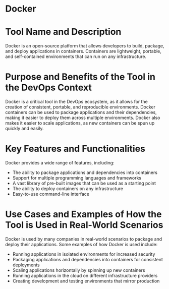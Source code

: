 # Docker

# Tool Name and Description
Docker is an open-source platform that allows developers to build, package, and deploy applications in containers. Containers are lightweight, portable, and self-contained environments that can run on any infrastructure.

# Purpose and Benefits of the Tool in the DevOps Context
Docker is a critical tool in the DevOps ecosystem, as it allows for the creation of consistent, portable, and reproducible environments. Docker containers can be used to package applications and their dependencies, making it easier to deploy them across multiple environments. Docker also makes it easier to scale applications, as new containers can be spun up quickly and easily.

# Key Features and Functionalities

Docker provides a wide range of features, including:

<ul>
  <li>The ability to package applications and dependencies into containers</li>
  <li>Support for multiple programming languages and frameworks</li>
  <li>A vast library of pre-built images that can be used as a starting point</li>
  <li>The ability to deploy containers on any infrastructure</li>
  <li>Easy-to-use command-line interface</li>
</ul>


# Use Cases and Examples of How the Tool is Used in Real-World Scenarios
Docker is used by many companies in real-world scenarios to package and deploy their applications. Some examples of how Docker is used include:
<ul>
  <li>Running applications in isolated environments for increased security</li>
  <li>Packaging applications and dependencies into containers for consistent deployments</li>
  <li>Scaling applications horizontally by spinning up new containers</li>
  <li>Running applications in the cloud on different infrastructure providers</li>
  <li>Creating development and testing environments that mirror production</li>
</ul>






